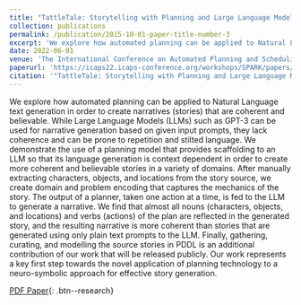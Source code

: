 ```yaml
---
title: "TattleTale: Storytelling with Planning and Large Language Models"
collection: publications
permalink: /publication/2015-10-01-paper-title-number-3
excerpt: 'We explore how automated planning can be applied to Natural Language text generation in order to create narratives (stories) that are coherent and believable. Our work represents a key first step towards the novel application of planning technology to a neuro-symbolic approach for effective story generation.'
date: 2022-06-01
venue: 'The International Conference on Automated Planning and Scheduling (ICAPS) '
paperurl: 'https://icaps22.icaps-conference.org/workshops/SPARK/papers/spark2022_paper_2.pdf'
citation: '"TattleTale: Storytelling with Planning and Large Language Models", Proceedings of The International Conference on Automated Planning and Scheduling (ICAPS) 2022, SPARK Workshop, <b>Nisha Simon</b> and Christian Muise, June 2022, pp 1–8.'
---
```


We explore how automated planning can be applied to Natural Language text generation in order to create narratives (stories) that are coherent and believable. While Large Language Models (LLMs) such as GPT-3 can be used for narrative generation based on given input prompts, they lack coherence and can be prone to repetition and stilted language. We demonstrate the use of a planning model that provides scaffolding to an LLM so that its language generation is context dependent in order to create more coherent and believable stories in a variety of domains. After manually extracting characters, objects, and locations from the story source, we create domain and problem encoding that captures the mechanics of the story. The output of a planner, taken one action at a time, is fed to the LLM to generate a narrative. We find that almost all nouns (characters, objects, and locations) and verbs (actions) of the plan are reflected in the generated story, and the resulting narrative is more coherent than stories that are generated using only plain text prompts to the LLM. Finally, gathering, curating, and modelling the source stories in PDDL is an additional contribution of our work that will be released publicly. Our work represents a key first step towards the novel application of planning technology to a neuro-symbolic approach for effective story generation.

[PDF Paper](/files/spark2022_paper_2.pdf){: .btn--research}